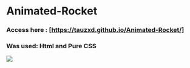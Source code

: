 # Animated-Rocket

### Access here : [https://tauzxd.github.io/Animated-Rocket/]

### Was used: Html and Pure CSS

<img src="https://i.imgur.com/vVfzhMq.gif"/>

